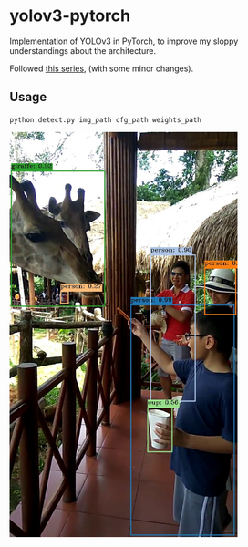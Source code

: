 # yolov3-pytorch
Implementation of YOLOv3 in PyTorch, to improve my sloppy understandings about the architecture. 

Followed [this series](https://blog.paperspace.com/how-to-implement-a-yolo-object-detector-in-pytorch/), (with some minor changes).

## Usage
`python detect.py img_path cfg_path weights_path`

<img src="output/safari.jpg" alt-text="YOLO predictions" width=400px/>
